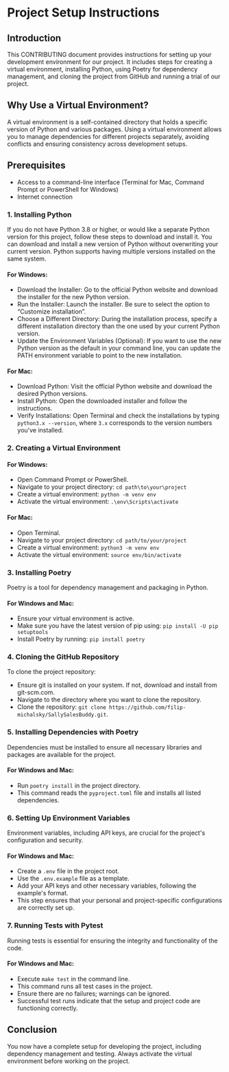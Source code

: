 # Project Setup Instructions

## Introduction

This CONTRIBUTING document provides instructions for setting up your development environment for our project. It includes steps for creating a virtual environment, installing Python, using Poetry for dependency management, and cloning the project from GitHub and running a trial of our project.

## Why Use a Virtual Environment?

A virtual environment is a self-contained directory that holds a specific version of Python and various packages. Using a virtual environment allows you to manage dependencies for different projects separately, avoiding conflicts and ensuring consistency across development setups.

## Prerequisites

- Access to a command-line interface (Terminal for Mac, Command Prompt or PowerShell for Windows)
- Internet connection

### 1. Installing Python

If you do not have Python 3.8 or higher, or would like a separate Python version for this project, follow these steps to download and install it. You can download and install a new version of Python without overwriting your current version. Python supports having multiple versions installed on the same system.

#### For Windows:

- Download the Installer: Go to the official Python website and download the installer for the new Python version.
- Run the Installer: Launch the installer. Be sure to select the option to “Customize installation”.
- Choose a Different Directory: During the installation process, specify a different installation directory than the one used by your current Python version.
- Update the Environment Variables (Optional): If you want to use the new Python version as the default in your command line, you can update the PATH environment variable to point to the new installation.

#### For Mac:

- Download Python: Visit the official Python website and download the desired Python versions.
- Install Python: Open the downloaded installer and follow the instructions.
- Verify Installations: Open Terminal and check the installations by typing `python3.x --version`, where `3.x` corresponds to the version numbers you've installed.

### 2. Creating a Virtual Environment

#### For Windows:

- Open Command Prompt or PowerShell.
- Navigate to your project directory: `cd path\to\your\project`
- Create a virtual environment: `python -m venv env`
- Activate the virtual environment: `.\env\Scripts\activate`

#### For Mac:

- Open Terminal.
- Navigate to your project directory: `cd path/to/your/project`
- Create a virtual environment: `python3 -m venv env`
- Activate the virtual environment: `source env/bin/activate`

### 3. Installing Poetry

Poetry is a tool for dependency management and packaging in Python.

#### For Windows and Mac:

- Ensure your virtual environment is active.
- Make sure you have the latest version of pip using: `pip install -U pip setuptools`
- Install Poetry by running: `pip install poetry`

### 4. Cloning the GitHub Repository

To clone the project repository:

- Ensure git is installed on your system. If not, download and install from git-scm.com.
- Navigate to the directory where you want to clone the repository.
- Clone the repository: `git clone https://github.com/filip-michalsky/SallySalesBuddy.git`.

### 5. Installing Dependencies with Poetry

Dependencies must be installed to ensure all necessary libraries and packages are available for the project.

#### For Windows and Mac:

- Run `poetry install` in the project directory.
- This command reads the `pyproject.toml` file and installs all listed dependencies.

### 6. Setting Up Environment Variables

Environment variables, including API keys, are crucial for the project's configuration and security.

#### For Windows and Mac:

- Create a `.env` file in the project root.
- Use the `.env.example` file as a template.
- Add your API keys and other necessary variables, following the example's format.
- This step ensures that your personal and project-specific configurations are correctly set up.

### 7. Running Tests with Pytest

Running tests is essential for ensuring the integrity and functionality of the code.

#### For Windows and Mac:

- Execute `make test` in the command line.
- This command runs all test cases in the project.
- Ensure there are no failures; warnings can be ignored.
- Successful test runs indicate that the setup and project code are functioning correctly.

## Conclusion

You now have a complete setup for developing the project, including dependency management and testing. Always activate the virtual environment before working on the project.
